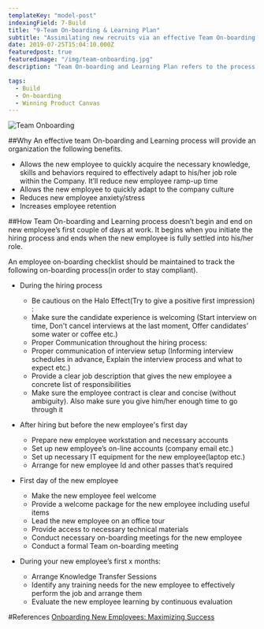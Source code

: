 ```yaml
---
templateKey: "model-post"
indexingField: 7-Build
title: "9-Team On-boarding & Learning Plan"
subtitle: "Assimilating new recruits via an effective Team On-boarding & Learning Plan"
date: 2019-07-25T15:04:10.000Z
featuredpost: true
featuredimage: "/img/team-onboarding.jpg"
description: "Team On-boarding and Learning Plan refers to the process of assisting the new recruits to learn and adapt to their new job roles quickly and smoothly in order to function effectively within the organization."

tags:
  - Build
  - On-boarding
  - Winning Product Canvas
---
```


![Team Onboarding](/img/team-onboarding.jpg)

##Why
An effective team On-boarding and Learning process will provide an organization the following benefits.

- Allows the new employee to quickly acquire the necessary knowledge, skills and behaviors required to effectively adapt to his/her job role within the Company. It’ll reduce new employee ramp-up time
- Allows the new employee to quickly adapt to the company culture
- Reduces new employee anxiety/stress
- Increases employee retention

##How
Team On-boarding and Learning process doesn’t begin and end on new employee’s first couple of days at work. It begins when you initiate the hiring process and ends when the new employee is fully settled into his/her role.

An employee on-boarding checklist should be maintained to track the following on-boarding process(in order to stay compliant).

- During the hiring process

  - Be cautious on the Halo Effect(Try to give a positive first impression) :
  - Make sure the candidate experience is welcoming (Start interview on time, Don't cancel interviews at the last moment, Offer candidates’ some water or coffee etc.)
  - Proper Communication throughout the hiring process:
  - Proper communication of interview setup (Informing interview schedules in advance, Explain the interview process and what to expect etc.)
  - Provide a clear job description that gives the new employee a concrete list of responsibilities
  - Make sure the employee contract is clear and concise (without ambiguity). Also make sure you give him/her enough time to go through it

- After hiring but before the new employee's first day

  - Prepare new employee workstation and necessary accounts
  - Set up new employee’s on-line accounts (company email etc.)
  - Set up necessary IT equipment for the new employee(laptop etc.)
  - Arrange for new employee Id and other passes that’s required

- First day of the new employee

  - Make the new employee feel welcome
  - Provide a welcome package for the new employee including useful items
  - Lead the new employee on an office tour
  - Provide access to necessary technical materials
  - Conduct necessary on-boarding meetings for the new employee
  - Conduct a formal Team on-boarding meeting

- During your new employee’s first x months:
  - Arrange Knowledge Transfer Sessions
  - Identify any training needs for the new employee to effectively perform the job and arrange them
  - Evaluate the new employee learning by continuous evaluation

#References
[Onboarding New Employees: Maximizing Success](https://www.shrm.org/hr-today/trends-and-forecasting/special-reports-and-expert-views/Documents/Onboarding-New-Employees.pdf)
